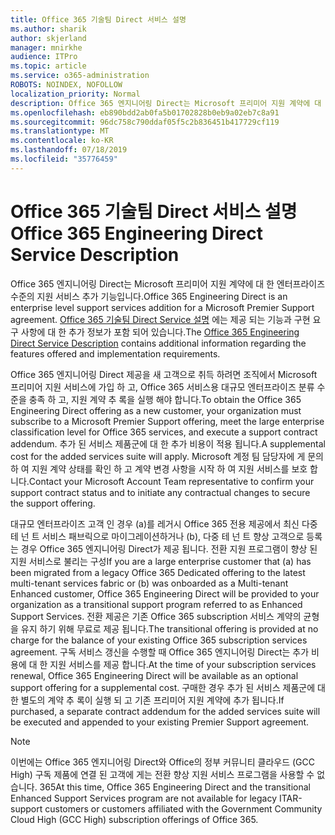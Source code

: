 ```yaml
---
title: Office 365 기술팀 Direct 서비스 설명
ms.author: sharik
author: skjerland
manager: mnirkhe
audience: ITPro
ms.topic: article
ms.service: o365-administration
ROBOTS: NOINDEX, NOFOLLOW
localization_priority: Normal
description: Office 365 엔지니어링 Direct는 Microsoft 프리미어 지원 계약에 대 한 엔터프라이즈 수준의 지원 서비스 추가 기능입니다. Office 365 기술팀 Direct Service 설명에는 제공 되는 기능과 구현 요구 사항에 대 한 추가 정보가 포함 되어 있습니다.
ms.openlocfilehash: eb890bdd2ab0fa5b01702828b0eb9a02eb7c8a91
ms.sourcegitcommit: 96dc758c790ddaf05f5c2b836451b417729cf119
ms.translationtype: MT
ms.contentlocale: ko-KR
ms.lasthandoff: 07/18/2019
ms.locfileid: "35776459"
---
```

# <a name="office-365-engineering-direct-service-description"></a><span data-ttu-id="50acf-104">Office 365 기술팀 Direct 서비스 설명</span><span class="sxs-lookup"><span data-stu-id="50acf-104">Office 365 Engineering Direct Service Description</span></span>

<span data-ttu-id="50acf-105">Office 365 엔지니어링 Direct는 Microsoft 프리미어 지원 계약에 대 한 엔터프라이즈 수준의 지원 서비스 추가 기능입니다.</span><span class="sxs-lookup"><span data-stu-id="50acf-105">Office 365 Engineering Direct is an enterprise level support services addition for a Microsoft Premier Support agreement.</span></span> <span data-ttu-id="50acf-106">[Office 365 기술팀 Direct Service 설명](https://github.com/MicrosoftDocs/OfficeDocs-O365ServiceDescriptions/blob/master/Office%20365%20Engineering%20Direct%20-%20Svc%20Desc%20(25mar2019).pdf) 에는 제공 되는 기능과 구현 요구 사항에 대 한 추가 정보가 포함 되어 있습니다.</span><span class="sxs-lookup"><span data-stu-id="50acf-106">The [Office 365 Engineering Direct Service Description](https://github.com/MicrosoftDocs/OfficeDocs-O365ServiceDescriptions/blob/master/Office%20365%20Engineering%20Direct%20-%20Svc%20Desc%20(25mar2019).pdf) contains additional information regarding the features offered and implementation requirements.</span></span>

<span data-ttu-id="50acf-107">Office 365 엔지니어링 Direct 제공을 새 고객으로 취득 하려면 조직에서 Microsoft 프리미어 지원 서비스에 가입 하 고, Office 365 서비스용 대규모 엔터프라이즈 분류 수준을 충족 하 고, 지원 계약 추 록을 실행 해야 합니다.</span><span class="sxs-lookup"><span data-stu-id="50acf-107">To obtain the Office 365 Engineering Direct offering as a new customer, your organization must subscribe to a Microsoft Premier Support offering, meet the large enterprise classification level for Office 365 services, and execute a support contract addendum.</span></span> <span data-ttu-id="50acf-108">추가 된 서비스 제품군에 대 한 추가 비용이 적용 됩니다.</span><span class="sxs-lookup"><span data-stu-id="50acf-108">A supplemental cost for the added services suite will apply.</span></span> <span data-ttu-id="50acf-109">Microsoft 계정 팀 담당자에 게 문의 하 여 지원 계약 상태를 확인 하 고 계약 변경 사항을 시작 하 여 지원 서비스를 보호 합니다.</span><span class="sxs-lookup"><span data-stu-id="50acf-109">Contact your Microsoft Account Team representative to confirm your support contract status and to initiate any contractual changes to secure the support offering.</span></span> 

<span data-ttu-id="50acf-110">대규모 엔터프라이즈 고객 인 경우 (a)를 레거시 Office 365 전용 제공에서 최신 다중 테 넌 트 서비스 패브릭으로 마이그레이션하거나 (b), 다중 테 넌 트 향상 고객으로 등록는 경우 Office 365 엔지니어링 Direct가 제공 됩니다. 전환 지원 프로그램이 향상 된 지원 서비스로 불리는 구성</span><span class="sxs-lookup"><span data-stu-id="50acf-110">If you are a large enterprise customer that (a) has been migrated from a legacy Office 365 Dedicated offering to the latest multi-tenant services fabric or (b) was onboarded as a Multi-tenant Enhanced customer, Office 365 Engineering Direct will be provided to your organization as a transitional support program referred to as Enhanced Support Services.</span></span> <span data-ttu-id="50acf-111">전환 제공은 기존 Office 365 subscription 서비스 계약의 균형을 유지 하기 위해 무료로 제공 됩니다.</span><span class="sxs-lookup"><span data-stu-id="50acf-111">The transitional offering is provided at no charge for the balance of your existing Office 365 subscription services agreement.</span></span> <span data-ttu-id="50acf-112">구독 서비스 갱신을 수행할 때 Office 365 엔지니어링 Direct는 추가 비용에 대 한 지원 서비스를 제공 합니다.</span><span class="sxs-lookup"><span data-stu-id="50acf-112">At the time of your subscription services renewal, Office 365 Engineering Direct will be available as an optional support offering for a supplemental cost.</span></span> <span data-ttu-id="50acf-113">구매한 경우 추가 된 서비스 제품군에 대 한 별도의 계약 추 록이 실행 되 고 기존 프리미어 지원 계약에 추가 됩니다.</span><span class="sxs-lookup"><span data-stu-id="50acf-113">If purchased, a separate contract addendum for the added services suite will be executed and appended to your existing Premier Support agreement.</span></span>

> [!NOTE]
> <span data-ttu-id="50acf-114">이번에는 Office 365 엔지니어링 Direct와 Office의 정부 커뮤니티 클라우드 (GCC High) 구독 제품에 연결 된 고객에 게는 전환 향상 지원 서비스 프로그램을 사용할 수 없습니다. 365</span><span class="sxs-lookup"><span data-stu-id="50acf-114">At this time, Office 365 Engineering Direct and the transitional Enhanced Support Services program are not available for legacy ITAR-support customers or customers affiliated with the Government Community Cloud High (GCC High) subscription offerings of Office 365.</span></span>
